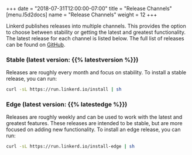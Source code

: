 +++
date = "2018-07-31T12:00:00-07:00"
title = "Release Channels"
[menu.l5d2docs]
  name = "Release Channels"
  weight = 12
+++

Linkerd publishes releases into multiple channels. This provides the option to
choose between stability or getting the latest and greatest functionality. The
latest release for each channel is listed below. The full list of releases can
be found on [GitHub](https://github.com/linkerd/linkerd2/releases).

### Stable (latest version: {{% latestversion %}})

Releases are roughly every month and focus on stability. To install a stable
release, you can run:

```bash
curl -sL https://run.linkerd.io/install | sh
```

### Edge (latest version: {{% latestedge %}})

Releases are roughly weekly and can be used to work with the latest and greatest
features. These releases are intended to be stable, but are more focused on
adding new functionality. To install an edge release, you can run:

```bash
curl -sL https://run.linkerd.io/install-edge | sh
```
